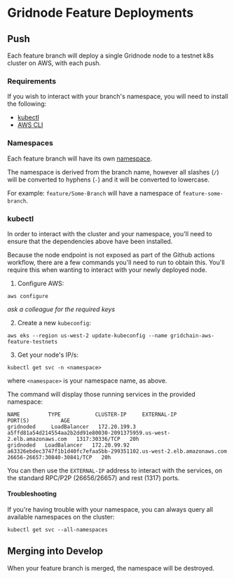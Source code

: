 # Gridnode Feature Deployments

## Push

Each feature branch will deploy a single Gridnode node to a testnet k8s cluster on AWS, with each push.

### Requirements

If you wish to interact with your branch's namespace, you will need to install the following:

* [kubectl](https://kubernetes.io/docs/tasks/tools/install-kubectl)
* [AWS CLI](https://docs.aws.amazon.com/cli/latest/userguide/cli-chap-install.html)

### Namespaces

Each feature branch will have its own [namespace](https://kubernetes.io/docs/concepts/overview/working-with-objects/namespaces). 

The namespace is derived from the branch name, however all slashes (`/`) will be converted to hyphens (`-`) and it will be converted to lowercase. 

For example: `feature/Some-Branch` will have a namespace of `feature-some-branch`. 

### kubectl

In order to interact with the cluster and your namespace, you'll need to ensure that the dependencies above have been installed.

Because the node endpoint is not exposed as part of the Github actions workflow, there are a few commands you'll need to run to obtain this. You'll require this when wanting to interact with your newly deployed node.

1. Configure AWS:

```
aws configure
```

*ask a colleague for the required keys*

2. Create a new `kubeconfig`:

```
aws eks --region us-west-2 update-kubeconfig --name gridchain-aws-feature-testnets
```

3. Get your node's IP/s:

```
kubectl get svc -n <namespace>
```

where `<namespace>` is your namespace name, as above. 

The command will display those running services in the provided namespace:

```
NAME         TYPE           CLUSTER-IP     EXTERNAL-IP                                                               PORT(S)          AGE
gridnoded     LoadBalancer   172.20.199.3   a5ffd81a54d214554aa2b2dd91e80030-2091375959.us-west-2.elb.amazonaws.com   1317:30336/TCP   20h
gridnoded   LoadBalancer   172.20.99.92   a63326ebdec3747f1b1d40fc7efaa5bb-299351102.us-west-2.elb.amazonaws.com    26656-26657:30840-30841/TCP   20h
```

You can then use the `EXTERNAL-IP` address to interact with the services, on the standard RPC/P2P (26656/26657) and rest (1317) ports.

#### Troubleshooting

If you're having trouble with your namespace, you can always query all available namespaces on the cluster:

```
kubectl get svc --all-namespaces
```

## Merging into Develop

When your feature branch is merged, the namespace will be destroyed.
